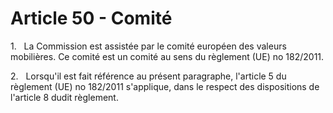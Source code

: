 # Article 50 - Comité


1.   La Commission est assistée par le comité européen des valeurs mobilières. Ce comité est un comité au sens du règlement (UE) no 182/2011.

2.   Lorsqu'il est fait référence au présent paragraphe, l'article 5 du règlement (UE) no 182/2011 s'applique, dans le respect des dispositions de l'article 8 dudit règlement.
